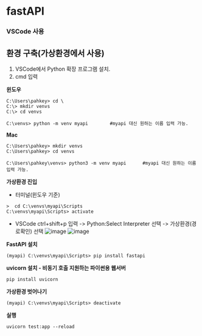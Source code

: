 # fastAPI

### VSCode 사용

## 환경 구축(가상환경에서 사용)
1. VSCode에서 Python 확장 프로그램 설치.
2. cmd 입력

**윈도우**
```
C:\Users\pahkey> cd \
C:\> mkdir venvs
C:\> cd venvs

C:\venvs> python -m venv myapi        #myapi 대신 원하는 이름 입력 가능.
```
**Mac**
```
C:\Users\pahkey> mkdir venvs
C:\Users\pahkey> cd venvs

C:\Users\pahkey\venvs> python3 -m venv myapi      #myapi 대신 원하는 이름 입력 가능.
```
**가상환경 진입**
- 터미널(윈도우 기준)
```
>  cd C:\venvs\myapi\Scripts
C:\venvs\myapi\Scripts> activate
```
- VSCode
ctrl+shift+p 입력 -> Python:Select Interpreter 선택 -> 가상환경(경로확인) 선택
![image](https://github.com/user-attachments/assets/c3445d03-db3a-4d3d-8cf1-72fbdd7d328d)
![image](https://github.com/user-attachments/assets/654c820d-816c-415c-a0bd-10da42d7b4d1)


**FastAPI 설치**
```
(myapi) C:\venvs\myapi\Scripts> pip install fastapi
```
**uvicorn 설치 - 비동기 호출 지원하는 파이썬용 웹서버**
```
pip install uvicorn
```
**가상환경 벗어나기**
```
(myapi) C:\venvs\myapi\Scripts> deactivate
```

**실행**
```
uvicorn test:app --reload
```
